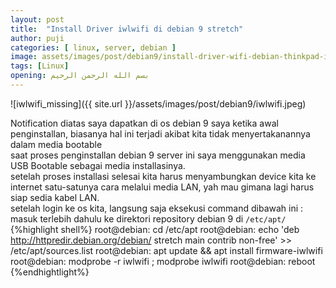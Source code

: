 ```yaml
---
layout: post
title:  "Install Driver iwlwifi di debian 9 stretch"
author: puji
categories: [ linux, server, debian ]
image: assets/images/post/debian9/install-driver-wifi-debian-thinkpad-iwlwifi-linux.jpg
tags: [Linux]
opening: بسم الله الرحمن الرحيم
---
```

![iwlwifi_missing]({{ site.url }}/assets/images/post/debian9/iwlwifi.jpeg)  

Notification diatas saya dapatkan di os debian 9 saya ketika awal penginstallan, biasanya hal ini terjadi akibat kita tidak menyertakanannya dalam media bootable  
saat proses penginstallan debian 9 server ini saya menggunakan media USB Bootable sebagai media installasinya.  
setelah proses installasi selesai kita harus menyambungkan device kita ke internet satu-satunya cara melalui media LAN, yah mau gimana lagi harus siap sedia kabel LAN.  
setelah login ke os kita, langsung saja eksekusi command dibawah ini :  
masuk terlebih dahulu ke direktori repository debian 9 di ```/etc/apt/```
{%highlight shell%}
root@debian: cd /etc/apt
root@debian: echo 'deb http://httpredir.debian.org/debian/ stretch main contrib non-free' >> /etc/apt/sources.list
root@debian: apt update && apt install firmware-iwlwifi
root@debian: modprobe -r iwlwifi ; modprobe iwlwifi
root@debian: reboot
{%endhightlight%}
